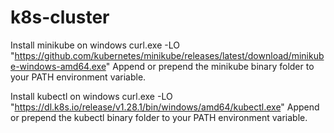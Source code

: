 # k8s-cluster
Install minikube on windows
curl.exe -LO "https://github.com/kubernetes/minikube/releases/latest/download/minikube-windows-amd64.exe"
Append or prepend the minikube binary folder to your PATH environment variable.

Install kubectl on windows
curl.exe -LO "https://dl.k8s.io/release/v1.28.1/bin/windows/amd64/kubectl.exe"
Append or prepend the kubectl binary folder to your PATH environment variable.
